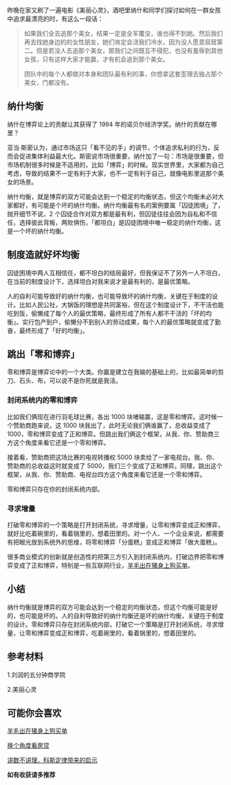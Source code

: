 昨晚在家又刷了一遍电影《美丽心灵》，酒吧里纳什和同学们探讨如何在一群女孩中追求最漂亮的时，有这么一段话：

> 如果我们全去追那个美女，结果一定是全军覆没，谁也得不到她。然后我们再去找她身边的的女性朋友，她们肯定会浇我们冷水，因为没人愿意屈居第二。但是若没人去追那个美女，那我们之间既互不侵犯，也没有羞辱到其他女孩，只有这样大家才能赢，才有机会追到那个美女。
> 
> 团队中的每个人都做对本身和团队最有利的事，你想拿这套歪理去独占那个美女，门都没有。

## 纳什均衡
纳什在博弈论上的贡献让其获得了 1994 年的诺贝尔经济学奖。纳什的贡献在哪里？

亚当·斯密认为，通过市场这只「看不见的手」的调节，个体追求私利的行为，反而会促进集体利益最大化。斯密说市场很重要，纳什加了一句：市场是很重要，但市场机制很多时候是不适用的，比如「博弈」的时候。现实世界里，大家都为自己考虑，导致的结果不一定有利于大家，也不一定有利于自己，就像电影里追那个美女的场景。

纳什均衡，就是博弈的双方可能会达到一个稳定的均衡状态，但这个均衡未必对大家都好，有可能是个坏的纳什均衡。纳什均衡最有名的案例要属「囚徒困境」了，抛开细节不说，2 个囚徒合作对双方都是最有利，但囚徒往往会因为自私和不信任，选择彼此背叛，两败俱伤，「都坦白」是囚徒困境中唯一稳定的纳什均衡，这是一个坏的纳什均衡。

## 制度造就好坏均衡

囚徒困境中两人互相信任，都不坦白的结局最好，但我保证不了另外一人不坦白，在当前的制度设计下，选择坦白对我来说才是最有利的，是最优策略。

人的自利可能导致好的纳什均衡，也可能导致坏的纳什均衡，关键在于制度的设计。比如人民公社，大锅饭的理想是共同富裕，但在这个制度设计下，不干活也能吃到饭，偷懒成了每个人的最优策略，最终形成了所有人都不干活的「坏的均衡」。实行包产到户，偷懒分不到别人的劳动成果，每个人的最优策略就变成了勤奋，最终形成了「好的均衡」。

## 跳出「零和博弈」

零和博弈是博弈论中的一个大类。你赢是建立在我输的基础上的，比如最简单的剪刀、石头、布，可以说不是你死就是我活。

### 封闭系统内的零和博弈

比如我们俩现在进行羽毛球比赛，各出 1000 块堵输赢，这是零和博弈。这时候一个赞助商跑来说，这 1000 块我出了，此时无论我们俩谁赢了，总收益变成了 1000，零和博弈变成了正和博弈。但跳出我们俩这个框架，从我、你、赞助商三方这个角度来看它还是一个零和博弈。

接着看，赞助商把这场比赛的电视转播权 5000 块卖给了一家电视台。我、你、赞助商的总收益这时就变成了 5000，我们三个变成了正和博弈。同理，跳出这个框架，从我、你、赞助商、电视台四方这个角度来看它还是一个零和博弈。

零和博弈只存在你的封闭系统内部。

### 寻求增量

打破零和博弈的一个策略是打开封闭系统，寻求增量，让零和博弈变成正和博弈，就好比吃着碗里的，看着锅里的，想着田里的。对一个人、一个企业来说，都需要有把眼光放到系统外的思维，将零和博弈「分蛋糕」变成正和博弈「做大蛋糕」。

很多商业模式的创新就是创造性的把第三方引入到封闭系统内，打破边界把零和博弈变成了正和博弈，特别是一些互联网行业，[羊毛出在猪身上狗买单](https://mp.weixin.qq.com/s?__biz=MzU4MzQ5MTc2Mg==&mid=2247483735&idx=1&sn=6fba2c5357c0af32f2ccd92a0add0967&chksm=fda9088acade819c1771b8747f62a5c5adb52d87dc49993ae5d9bc7f154ebe6838a17f0b154a#rd)。

## 小结
纳什均衡就是博弈的双方可能会达到一个稳定的均衡状态，但这个均衡可能是好的，也可能是坏的。人的自利导致好的纳什均衡还是坏的纳什均衡，关键在于制度的设计。零和博弈只存在封闭系统内部，打破它一个策略是打开封闭系统，寻求增量，让零和博弈变成正和博弈，吃着碗里的，看着锅里的，想着田里的。

## 参考材料
1.刘润的五分钟商学院

2.美丽心灵

## 可能你会喜欢

[羊毛出在猪身上狗买单](https://mp.weixin.qq.com/s?__biz=MzU4MzQ5MTc2Mg==&mid=2247483735&idx=1&sn=6fba2c5357c0af32f2ccd92a0add0967&chksm=fda9088acade819c1771b8747f62a5c5adb52d87dc49993ae5d9bc7f154ebe6838a17f0b154a#rd)

[换个角度看房贷](https://mp.weixin.qq.com/s/bPpGOr_puIoJnJYtk8GFiQ)

[讲数不讲理，科斯定律带来的启示](https://mp.weixin.qq.com/s/5C_iUVV1DZ4yENpymgMWWA)


**如有收获请多推荐**